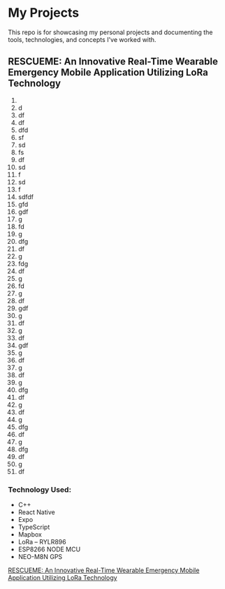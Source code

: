 # My Projects
This repo is for showcasing my personal projects and documenting the tools, technologies, and concepts I've worked with.
## RESCUEME: An Innovative Real-Time Wearable Emergency Mobile Application Utilizing LoRa Technology
1. 
2. d
3. df
4. df
5. dfd
6. sf
7. sd
8. fs
9. df
10. sd
11. f
12. sd
13. f
14. sdfdf
15. gfd
16. gdf
17. g
18. fd
19. g
20. dfg
21. df
22. g
23. fdg
24. df
25. g
26. fd
27. g
28. df
29. gdf
30. g
31. df
32. g
33. df
34. gdf
35. g
36. df
37. g
38. df
39. g
40. dfg
41. df
42. g
43. df
44. g
45. dfg
46. df
47. g
48. dfg
49. df
50. g
51. df

### Technology Used:
- C++
- React Native
- Expo
- TypeScript
- Mapbox
- LoRa – RYLR896
- ESP8266 NODE MCU
- NEO-M8N GPS


[RESCUEME: An Innovative Real-Time Wearable Emergency Mobile Application Utilizing LoRa Technology](#rescueme:-an-innovative-real-time-wearable-emergency-mobile-application-utilizing-lora-technology)
